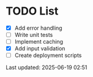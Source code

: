# TODO List

- [x] Add error handling
- [ ] Write unit tests
- [ ] Implement caching
- [x] Add input validation
- [ ] Create deployment scripts

Last updated: 2025-06-19 02:51
